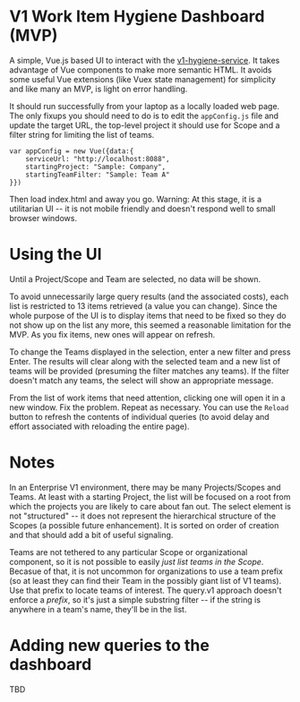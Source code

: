 # V1 Work Item Hygiene Dashboard (MVP)

A simple, Vue.js based UI to interact with the [v1-hygiene-service](https://github.com/millarde/v1-hygiene-service). It takes advantage of Vue components to make more semantic HTML. It avoids some useful Vue extensions (like Vuex state management) for simplicity and like many an MVP, is light on error handling.

It should run successfully from your laptop as a locally loaded web page. The only fixups you should need to do is to edit the `appConfig.js` file and update the target URL, the top-level project it should use for Scope and a filter string for limiting the list of teams.
```
var appConfig = new Vue({data:{ 
    serviceUrl: "http://localhost:8088",
    startingProject: "Sample: Company",
    startingTeamFilter: "Sample: Team A" 
}})
```
Then load index.html and away you go. Warning: At this stage, it is a utilitarian UI -- it is not mobile friendly and doesn't respond well to small browser windows.

# Using the UI
Until a Project/Scope and Team are selected, no data will be shown. 

To avoid unnecessarily large query results (and the associated costs), each list is restricted to 13 items retrieved (a value you can change). Since the whole purpose of the UI is to display items that need to be fixed so they do not show up on the list any more, this seemed a reasonable limitation for the MVP. As you fix items, new ones will appear on refresh.

To change the Teams displayed in the selection, enter a new filter and press Enter. The results will clear along with the selected team and a new list of teams will be provided (presuming the filter matches any teams). If the filter doesn't match any teams, the select will show an appropriate message.

From the list of work items that need attention, clicking one will open it in a new window. Fix the problem. Repeat as necessary. You can use the `Reload` button to refresh the contents of individual queries (to avoid delay and effort associated with reloading the entire page).

# Notes
In an Enterprise V1 environment, there may be many Projects/Scopes and Teams. At least with a starting Project, the list will be focused on a root from which the projects you are likely to care about fan out. The select element is not "structured" -- it does not represent the hierarchical structure of the Scopes (a possible future enhancement). It is sorted on order of creation and that should add a bit of useful signaling.

Teams are not tethered to any particular Scope or organizational component, so it is not possible to easily _just list teams in the Scope_. Becasue of that, it is not uncommon for organizations to use a team prefix (so at least they can find their Team in the possibly giant list of V1 teams). Use that prefix to locate teams of interest. The query.v1 approach doesn't enforce a _prefix_, so it's just a simple substring filter -- if the string is anywhere in a team's name, they'll be in the list.

# Adding new queries to the dashboard

TBD
